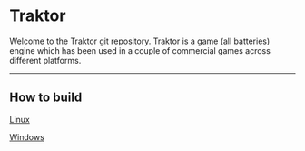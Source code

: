 # Traktor
Welcome to the Traktor git repository.
Traktor is a game (all batteries) engine which has
been used in a couple of commercial games across
different platforms. 

---

## How to build

[Linux](resources/documentation/markdown/Build%20Linux.md)

[Windows](resources/documentation/markdown/Build%20Windows.md)
